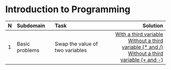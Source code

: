 # Introduction to Programming

N|Subdomain|Task|Solution
:-|:-|:-|-:
1|Basic problems|Swap the value of two variables|[With a third variable](https://github.com/mariyaveleva16/Introduction-to-programming/blob/main/Basic%20problems/swap(1).cpp)<br>[Without a third variable (* and /)](https://github.com/mariyaveleva16/Introduction-to-programming/blob/main/Basic%20problems/swap(2).cpp)<br>[Without a third variable (+ and -)](https://github.com/mariyaveleva16/Introduction-to-programming/blob/main/Basic%20problems/swap(3).cpp)
